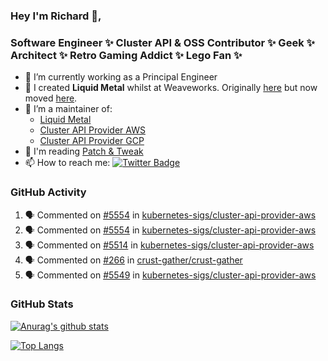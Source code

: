 ### Hey I'm Richard 👋, 

<h3 align="left">Software Engineer ✨ Cluster API & OSS Contributor ✨ Geek ✨ Architect ✨ Retro Gaming Addict ✨ Lego Fan ✨</h3>

- 🔭 I’m currently working as a Principal Engineer
- 📯 I created **Liquid Metal** whilst at Weaveworks. Originally [here](https://github.com/weaveworks-liquidmetal) but now moved [here](https://github.com/liquidmetal-dev).
- 👯 I’m a maintainer of:
  -  [Liquid Metal](https://github.com/liquidmetal-dev)
  -  [Cluster API Provider AWS](https://github.com/kubernetes-sigs/cluster-api-provider-aws)
  -  [Cluster API Provider GCP](https://github.com/kubernetes-sigs/cluster-api-provider-gcp)
- 💬 I'm reading [Patch & Tweak](https://bjooks.com/products/patch-tweak-exploring-modular-synthesis)
- 📫 How to reach me: [![Twitter Badge](https://img.shields.io/badge/-@fruit_case-00acee?style=flat&logo=Twitter&logoColor=white)](https://twitter.com/intent/follow?screen_name=fruit_case "Follow on Twitter")

### GitHub Activity 

<!--START_SECTION:activity-->
1. 🗣 Commented on [#5554](https://github.com/kubernetes-sigs/cluster-api-provider-aws/pull/5554#issuecomment-2980157327) in [kubernetes-sigs/cluster-api-provider-aws](https://github.com/kubernetes-sigs/cluster-api-provider-aws)
2. 🗣 Commented on [#5554](https://github.com/kubernetes-sigs/cluster-api-provider-aws/pull/5554#issuecomment-2980156314) in [kubernetes-sigs/cluster-api-provider-aws](https://github.com/kubernetes-sigs/cluster-api-provider-aws)
3. 🗣 Commented on [#5514](https://github.com/kubernetes-sigs/cluster-api-provider-aws/issues/5514#issuecomment-2980154563) in [kubernetes-sigs/cluster-api-provider-aws](https://github.com/kubernetes-sigs/cluster-api-provider-aws)
4. 🗣 Commented on [#266](https://github.com/crust-gather/crust-gather/issues/266#issuecomment-2970506148) in [crust-gather/crust-gather](https://github.com/crust-gather/crust-gather)
5. 🗣 Commented on [#5549](https://github.com/kubernetes-sigs/cluster-api-provider-aws/pull/5549#issuecomment-2970416844) in [kubernetes-sigs/cluster-api-provider-aws](https://github.com/kubernetes-sigs/cluster-api-provider-aws)
<!--END_SECTION:activity-->

### GitHub Stats

[![Anurag's github stats](https://github-readme-stats.vercel.app/api?username=richardcase&count_private=true&show_icons=true)](https://github.com/anuraghazra/github-readme-stats)

[![Top Langs](https://github-readme-stats.vercel.app/api/top-langs/?username=richardcase&hide=html&layout=compact)](https://github.com/anuraghazra/github-readme-stats)
